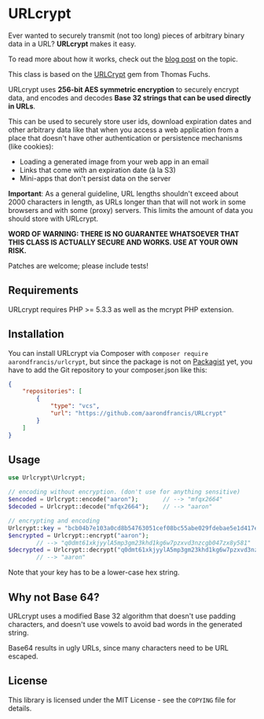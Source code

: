 # URLcrypt

Ever wanted to securely transmit (not too long) pieces of arbitrary binary data
in a URL? **URLcrypt** makes it easy.

To read more about how it works, check out the [blog post](http://aaronfrancis.com/blog/2013/9/9/encrypting-and-encoding-information-in-urls-with-php) on the topic.

This class is based on the [URLCrypt](https://github.com/madrobby/URLcrypt) gem from Thomas Fuchs.

URLcrypt uses **256-bit AES symmetric encryption** to securely encrypt data, and encodes and decodes
**Base 32 strings that can be used directly in URLs**.

This can be used to securely store user ids, download expiration dates and
other arbitrary data like that when you access a web application from a place
that doesn't have other authentication or persistence mechanisms (like cookies):

  * Loading a generated image from your web app in an email
  * Links that come with an expiration date (à la S3)
  * Mini-apps that don't persist data on the server

**Important**: As a general guideline, URL lengths shouldn't exceed about 2000
characters in length, as URLs longer than that will not work in some browsers
and with some (proxy) servers. This limits the amount of data you should store
with URLcrypt.

**WORD OF WARNING: THERE IS NO GUARANTEE WHATSOEVER THAT THIS CLASS IS ACTUALLY SECURE AND WORKS. USE AT YOUR OWN RISK.**

Patches are welcome; please include tests!

## Requirements

URLcrypt requires PHP >= 5.3.3 as well as the mcrypt PHP extension.

## Installation

You can install URLcrypt via Composer with `composer require aarondfrancis/urlcrypt`, but since the package is not
on [Packagist](https://packagist.org) yet, you have to add the Git repository to your composer.json like this:

```json
{
	"repositories": [
		{
			"type": "vcs",
			"url": "https://github.com/aarondfrancis/URLcrypt"
		}
	]
}
```

## Usage

```php
use Urlcrypt\Urlcrypt;

// encoding without encryption. (don't use for anything sensitive)
$encoded = Urlcrypt::encode("aaron");		// --> "mfqx2664"
$decoded = Urlcrypt::decode("mfqx2664");	// --> "aaron"

// encrypting and encoding
Urlcrypt::key = "bcb04b7e103a0cd8b54763051cef08bc55abe029fdebae5e1d417e2ffb2a00a3";
$encrypted = Urlcrypt::encrypt("aaron");
		// --> "q0dmt61xkjyylA5mp3gm23khd1kg6w7pzxvd3nzcgb047zx8y581"
$decrypted = Urlcrypt::decrypt("q0dmt61xkjyylA5mp3gm23khd1kg6w7pzxvd3nzcgb047zx8y581")
		// --> "aaron"
```

Note that your key has to be a lower-case hex string.

## Why not Base 64?

URLcrypt uses a modified Base 32 algorithm that doesn't use padding characters,
and doesn't use vowels to avoid bad words in the generated string.

Base64 results in ugly URLs, since many characters need to be URL escaped.

## License

This library is licensed under the MIT License - see the `COPYING` file for details.